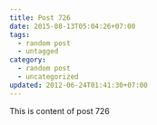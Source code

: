 ```yaml
---
title: Post 726
date: 2015-08-13T05:04:26+07:00
tags:
  - random post
  - untagged
category:
  - random post
  - uncategorized
updated: 2012-06-24T01:41:30+07:00
---
```

This is content of post 726